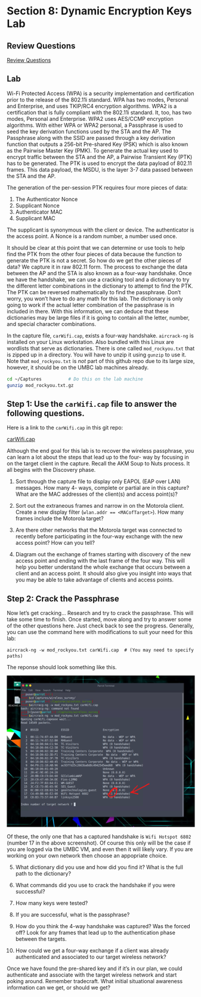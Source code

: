 # Section 8: Dynamic Encryption Keys Lab

## Review Questions

[Review Questions](review08-dynamic-encryption.md)


## Lab

Wi-Fi Protected Access (WPA) is a security implementation and certification
prior to the release of the 802.11i standard. WPA has two modes, Personal and
Enterprise, and uses TKIP/RC4 encryption algorithms. WPA2 is a certification
that is fully compliant with the 802.11i standard. It, too, has two modes,
Personal and Enterprise. WPA2 uses AES/CCMP encryption algorithms. With either
WPA or WPA2 personal, a Passphrase is used to seed the key derivation functions
used by the STA and the AP. The Passphrase along with the SSID are passed
through a key derivation function that outputs a 256-bit Pre-shared Key (PSK)
which is also known as the Pairwise Master Key (PMK). To generate the actual
key used to encrypt traffic between the STA and the AP, a Pairwise Transient
Key (PTK) has to be generated. The PTK is used to encrypt the data payload of
802.11 frames. This data payload, the MSDU, is the layer 3-7 data passed
between the STA and the AP.

The generation of the per-session PTK requires four more pieces of data: 

1. The Authenticator Nonce 
2. Supplicant Nonce
3. Authenticator MAC 
4. Supplicant MAC

The supplicant is synonymous with the client or device. The authenticator is
the access point. A Nonce is a random number, a number used once.

It should be clear at this point that we can determine or use tools to help
find the PTK from the other four pieces of data because the function to
generate the PTK is not a secret. So how do we get the other pieces of data? We
capture it in raw 802.11 form. The process to exchange the data between the AP
and the STA is also known as a four-way handshake. Once we have the handshake,
we can use a cracking tool and a dictionary to try the different letter
combinations in the dictionary to attempt to find the PTK. The PTK can be
reversed mathematically to find the passphrase. Don’t worry, you won’t have to
do any math for this lab. The dictionary is only going to work if the actual
letter combination of the passphrase is in included in there. With this
information, we can deduce that these dictionaries may be large files if it is
going to contain all the letter, number, and special character combinations.

In the capture file, `carWifi.cap`, exists a four-way handshake. `aircrack-ng`
is installed on your Linux workstation. Also bundled with this Linux are
wordlists that serve as dictionaries. There is one called `mod_rockyou.txt`
that is zipped up in a directory. You will have to unzip it using `gunzip` to use
it. Note that `mod_rockyou.txt` is *not* part of this github repo due to its
large size, however, it should be on the UMBC lab machines already.

```bash
cd ~/Captures          # Do this on the lab machine
gunzip mod_rockyou.txt.gz
```

## Step 1: Use the `carWifi.cap` file to answer the following questions. 

Here is a link to the `carWifi.cap` in this git repo:

[carWifi.cap](wireless_survey/carWifi.cap)

Although the end goal for this lab is to recover the wireless passphrase, you
can learn a lot about the steps that lead up to the four- way by focusing in on
the target client in the capture. Recall the AKM Soup to Nuts process. It all
begins with the Discovery phase.

1. Sort through the capture file to display only EAPOL (EAP over LAN) messages. How many 4- ways, complete or partial are in this capture? What are the MAC addresses of the client(s) and access point(s)?

2. Sort out the extraneous frames and narrow in on the Motorola client. Create a new display filter (`wlan.addr == <MACofTarget>`). How many frames include the Motorola target?

3. Are there other networks that the Motorola target was connected to recently before participating in the four-way exchange with the new access point? How can you tell?

4. Diagram out the exchange of frames starting with discovery of the new access point and ending with the last frame of the four way. This will help you better understand the whole exchange that occurs between a client and an access point. It should also give you insight into ways that you may be able to take advantage of clients and access points.


## Step 2: Crack the Passphrase

Now let’s get cracking... Research and try to crack the passphrase. This will
take some time to finish. Once started, move along and try to answer some of
the other questions here. Just check back to see the progress. Generally, you
can use the command here with modifications to suit your need for this lab:

```console
aircrack-ng -w mod_rockyou.txt carWifi.cap  # (You may need to specify paths)
```

The reponse should look something like this.

![](img/l08-01-aircrack.png)

Of these, the only one that has a captured handshake is `Wifi Hotspot 6802`
(number 17 in the above screenshot). Of course this only will be the case if
you are logged via the UMBC VM, and even then it will likely vary. If you are
working on your own network then choose an appopriate choice.


5. What dictionary did you use and how did you find it? What is the full path
   to the dictionary?

6. What commands did you use to crack the handshake if you were successful?

7. How many keys were tested?

8. If you are successful, what is the passphrase?

9. How do you think the 4-way handshake was captured? Was the forced off? Look
   for any frames that lead up to the authentication phase between the targets.

10. How could we get a four-way exchange if a client was already authenticated
    and associated to our target wireless network?

Once we have found the pre-shared key and if it’s in our plan, we could
authenticate and associate with the target wireless network and start poking
around. Remember tradecraft. What initial situational awareness information can
we get, or should we get?





